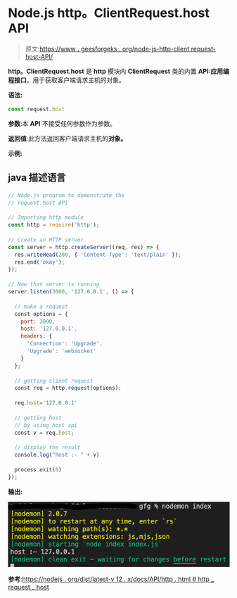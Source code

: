 # Node.js http。ClientRequest.host API

> 原文:[https://www . geesforgeks . org/node-js-http-client request-host-API/](https://www.geeksforgeeks.org/node-js-http-clientrequest-host-api/)

**http。ClientRequest.host** 是 **http** 模块内 **ClientRequest** 类的内置 **API:应用编程接口**，用于获取客户端请求主机的对象。

**语法:**

```js
const request.host
```

**参数**:本 **API** 不接受任何参数作为参数。

**返回值**:此方法返回客户端请求主机的**对象。**

**示例:**

## java 描述语言

```js
// Node.js program to demonstrate the 
// request.host APi

// Importing http module
const http = require('http');

// Create an HTTP server
const server = http.createServer((req, res) => {
  res.writeHead(200, { 'Content-Type': 'text/plain' });
  res.end('okay');
});

// Now that server is running
server.listen(3000, '127.0.0.1', () => {

  // make a request
  const options = {
    port: 3000,
    host: '127.0.0.1',
    headers: {
      'Connection': 'Upgrade',
      'Upgrade': 'websocket'
    }
  };

  // getting client request
  const req = http.request(options);

  req.host='127.0.0.1'

  // getting host
  // by using host api
  const v = req.host;

  // display the result
  console.log("host :- " + v)

  process.exit(0)
});
```

**输出:**

![](img/70f0383652f4082bb6ce15b60d49bb57.png)

**参考**:[https://nodejs . org/dist/latest-v 12 . x/docs/API/http . html # http _ request _ host](https://nodejs.org/dist/latest-v12.x/docs/api/http.html#http_request_host)